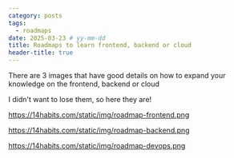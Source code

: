 ```yaml
---
category: posts
tags:
  - roadmaps
date: 2025-03-23 # yy-mm-dd
title: Roadmaps to learn frontend, backend or cloud
header-title: true
---
```


There are 3 images that have good details on how to expand your knowledge on the frontend, backend or cloud

I didn't want to lose them, so here they are!

https://14habits.com/static/img/roadmap-frontend.png

https://14habits.com/static/img/roadmap-backend.png

https://14habits.com/static/img/roadmap-devops.png